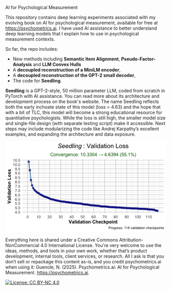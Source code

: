 AI for Psychological Measurement

This repository contains deep learning experiments associated with my evolving book on AI for psychological measurement, available for free at https://psychometrics.ai. I have used AI assistance to better understand deep learning models that I explain how to use in psychological measurement contexts. 

So far, the repo includes:
- New methods including **Semantic Item Alignment**, **Pseudo-Factor-Analysis** and **LLM Convex Hulls**
- A **decoupled reconstruction of a MiniLM encoder**,
- A **decoupled reconstruction of the GPT-2 small decoder**,
- The code for **Seedling**.

**Seedling** is a GPT-2–style, 50 million parameter LLM, coded from scratch in PyTorch with AI assistance. You can read more about its architecture and development process on the book's website. The name Seedling reflects both the early inchoate state of this model (loss = 4.63) and the hope that with a bit of TLC, this model will become a strong educational resource for quantitative psychologists. While the loss is still high, the smaller model size and single-file design (with separate testing script) make it accessible. Next steps may include modularizing the code like Andrej Karpathy’s excellent examples, and expanding the architecture and data exposure.

![Seedling Loss](images/Seedling-loss-MeasureCo.ai.png)

Everything here is shared under a Creative Commons Attribution-NonCommercial 4.0 International License. You're very welcome to use the ideas, methods, and tools in your own work, whether that’s product development, internal tools, client services, or research. All I ask is that you don’t sell or repackage this content as-is, and you credit psychometrics.ai when using it: Guenole, N. (2025). Psychometrics.ai: AI for Psychological Measurement. https://psychometrics.ai. 

[![License: CC BY-NC 4.0](https://img.shields.io/badge/License-CC%20BY--NC%204.0-lightgrey.svg)](https://creativecommons.org/licenses/by-nc/4.0/)






